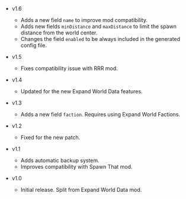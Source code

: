 - v1.6
  - Adds a new field `name` to improve mod compatibility.
  - Adds new fields `minDistance` and `maxDistance` to limit the spawn distance from the world center.
  - Changes the field `enabled` to be always included in the generated config file.

- v1.5
  - Fixes compatibility issue with RRR mod.

- v1.4
  - Updated for the new Expand World Data features.

- v1.3
  - Adds a new field `faction`. Requires using Expand World Factions.

- v1.2
  - Fixed for the new patch.

- v1.1
  - Adds automatic backup system.
  - Improves compatibility with Spawn That mod.

- v1.0
  - Initial release. Split from Expand World Data mod.
